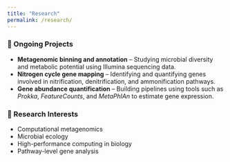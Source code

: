 ```yaml
---
title: "Research"
permalink: /research/
---
```


### 🔬 Ongoing Projects

- **Metagenomic binning and annotation** – Studying microbial diversity and metabolic potential using Illumina sequencing data.
- **Nitrogen cycle gene mapping** – Identifying and quantifying genes involved in nitrification, denitrification, and ammonification pathways.
- **Gene abundance quantification** – Building pipelines using tools such as *Prokka*, *FeatureCounts*, and *MetaPhlAn* to estimate gene expression.

### 🧠 Research Interests

- Computational metagenomics  
- Microbial ecology  
- High-performance computing in biology  
- Pathway-level gene analysis
